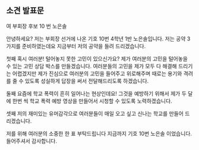 ## 소견 발표문

여 부회장 후보 10 번 노은솔

안녕하세요? 저는 부회장 선거에 나온 기호 10번 4학년 1반 노은솔입니다.
저는 공약 3가지를 준비하였는데요 지금부터 저의 공약을 들려 드리겠습니다.

첫째 혹시 여러분! 털어놓지 못한 고민이 있으신가요? 
제가 여러분의 고민을 털어놓을 수 있는 고민 상담 박스를 만들겠습니다. 
여러분들의 고민을 제가 모두 다 해결해 드리기는 어렵겠지만 제가 진심으로 여러분의 고민을 들어주고 위로해주며 때로는 용기와 격려를 줄 수 있도록 성실하게 답장을 써서 전달해드리도록 하겠습니다.

둘째 요즘에 학교 폭력이 흔히 일어나는 현상인데요! 
그것을 예방하기 위해서 제가 두 달에 한번 씩 학교 폭력 예방 영상을 만들어서 시청할 수 있도록 노력하겠습니다.

셋째 저의 재미있는 유머감각으로 여러분들이 매일 오고 싶고 신나는 학교를 만들어 드리겠습니다.

저를 위해 여러분의 소중한 한 표 부탁드립니다 지금까지 기호 10번 노은솔 이었습니다. 들어주셔서 감사합니다.
